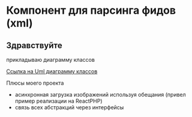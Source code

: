 # Компонент для парсинга фидов (xml)
## Здравствуйте

прикладываю диаграмму классов <br>

[Ссылка на Uml диаграмму классов](https://viewer.diagrams.net/?tags=%7B%7D&highlight=0000ff&edit=_blank&layers=1&nav=1&title=a.drawio#Uhttps%3A%2F%2Fdrive.google.com%2Fuc%3Fid%3D1MiLD1phRSm2S8iJpIbALDMqGoOXsy4vC%26export%3Ddownload)

Плюсы моего проекта
- асинхронная загрузка изображений используя обещания (привел пример реализации на ReactPHP)
- связь всех абстракций через интерфейсы


